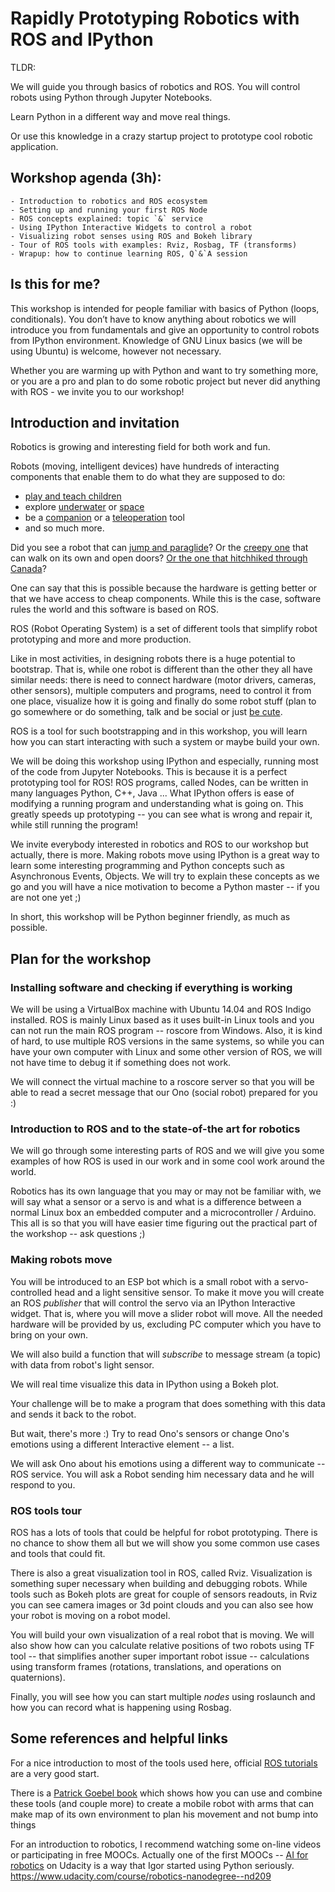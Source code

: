 # Rapidly Prototyping Robotics with ROS and IPython

TLDR:

We will guide you through basics of robotics and ROS.
You will control robots using Python through Jupyter Notebooks.

Learn Python in a different way and move real things.

Or use this knowledge in a crazy startup project to prototype cool
robotic application.

## Workshop agenda (3h):

    - Introduction to robotics and ROS ecosystem
    - Setting up and running your first ROS Node
    - ROS concepts explained: topic `&` service
    - Using IPython Interactive Widgets to control a robot
    - Visualizing robot senses using ROS and Bokeh library
    - Tour of ROS tools with examples: Rviz, Rosbag, TF (transforms)
    - Wrapup: how to continue learning ROS, Q`&`A session

## Is this for me?

This workshop is intended for people familiar with basics of Python (loops,
conditionals). You don’t have to know anything about robotics we will
introduce you from fundamentals and give an opportunity to control robots from
IPython environment. Knowledge of GNU Linux basics (we will be using Ubuntu)
is welcome, however not necessary. 

Whether you are warming up with Python and want to try something more, or you
are a pro and plan to do some robotic project but never did anything with
ROS - we invite you to our workshop!

## Introduction and invitation

Robotics is growing and interesting field for both work and fun.

Robots (moving, intelligent devices) have hundreds of interacting
components that enable them to do what they are supposed to do:

- [play and teach children](https://www.youtube.com/watch?v=sF0tRCqvyT0)
- explore [underwater](https://www.youtube.com/watch?v=EgtZAUDqxHE) or [space](https://vimeo.com/146183080)
- be a [companion](https://www.youtube.com/watch?v=dx0zxr3D_zU) or a [teleoperation](https://www.youtube.com/watch?v=p92415PxgCw) tool
- and so much more.

Did you see a robot that can [jump and paraglide](https://www.youtube.com/watch?v=_luhn7TLfWU)?
Or the [creepy one](https://www.youtube.com/watch?v=rVlhMGQgDkY) that can walk on its own and open doors?
[Or the one that hitchhiked through Canada](http://mir1.hitchbot.me/)?

One can say that this is possible because the hardware is getting better
or that we have access to cheap components. While this is the case, software
rules the world and this software is based on ROS.

ROS (Robot Operating System) is a set of different tools that simplify robot
prototyping and more and more production.


Like in most activities, in designing robots there is a huge potential
to bootstrap. That is, while one robot is different than the other they all
have similar needs: there is need to connect hardware (motor drivers, cameras,
other sensors), multiple computers and programs, need to control it from one
place, visualize how it is going and finally do some robot stuff
(plan to go somewhere or do something, talk and be social or just
[be cute](https://www.youtube.com/watch?v=3g-yrjh58ms).

ROS is a tool for such bootstrapping and in this workshop, you will learn how
you can start interacting with such a system or maybe build your own.

We will be doing this workshop using IPython and especially, running most
of the code from Jupyter Notebooks. This is because it is a perfect
prototyping tool for ROS! ROS programs, called Nodes, can be written in many
languages Python, C++, Java ... What IPython offers is ease of modifying
a running program and understanding what is going on. This greatly
speeds up prototyping -- you can see what is wrong and repair it, while still
running the program!

We invite everybody interested in robotics and ROS to our workshop but
actually, there is more. Making robots move using IPython is a great way
to learn some interesting programming and Python concepts such
as Asynchronous Events, Objects. We will try to explain these concepts
as we go and you will have a nice motivation to become
a Python master -- if you are not one yet ;)

In short, this workshop will be Python beginner friendly, as much
as possible.

## Plan for the workshop

### Installing software and checking if everything is working

We will be using a VirtualBox machine with Ubuntu 14.04 and ROS Indigo
installed. ROS is mainly Linux based as it uses built-in Linux tools and you
can not run the main ROS program -- roscore from Windows. Also, it is kind
of hard, to use multiple ROS versions in the same systems, so while you can
have your own computer with Linux and some other version of ROS, we will not
have time to debug it if something does not work.

We will connect the virtual machine to a roscore server so that you will
be able to read a secret message that our Ono (social robot) prepared for you :)

### Introduction to ROS and to the state-of-the art for robotics

We will go through some interesting parts of ROS and we will give you some
examples of how ROS is used in our work and in some cool work around the world.

Robotics has its own language that you may or may not be familiar with,
we will say what a sensor or a servo is and what is a difference between
a normal Linux box an embedded computer and a microcontroller / Arduino.
This all is so that you will have easier time figuring out the practical part
of the workshop -- ask questions ;)

### Making robots move

You will be introduced to an ESP bot which is a small robot with
a servo- controlled head and a light sensitive sensor. To make it move
you will create an ROS *publisher* that will control the servo via an IPython
Interactive widget. That is, where you will move a slider robot will move.
All the needed hardware will be provided by us, excluding PC computer
which you have to bring on your own.

We will also build a function that will *subscribe* to message stream
(a topic) with data from robot's light sensor.

We will real time visualize this data in IPython using a Bokeh plot.

Your challenge will be to make a program that does something
with this data and sends it back to the robot.

But wait, there's more :) Try to read Ono's sensors or change
Ono's emotions using a different Interactive element -- a list.

We will ask Ono about his emotions using a different way
to communicate -- ROS service. You will ask a Robot sending him necessary data
and he will respond to you.

### ROS tools tour

ROS has a lots of tools that could be helpful for robot prototyping.
There is no chance to show them all but we will show you some common use cases
and tools that could fit.

There is also a great visualization tool in ROS, called Rviz.
Visualization is something super necessary when building and debugging
robots. While tools such as Bokeh plots are great for couple of sensors
readouts, in Rviz you can see camera images or 3d point clouds and you can
also see how your robot is moving on a robot model.

You will build your own visualization of a real robot that is moving.
We will also show how can you calculate relative positions of two robots using
TF tool -- that simplifies another super important robot issue -- calculations
using transform frames (rotations, translations, and operations on quaternions).

Finally, you will see how you can start multiple *nodes* using roslaunch and
how you can record what is happening using Rosbag.

## Some references and helpful links

For a nice introduction to most of the tools used here, official
[ROS tutorials](http://wiki.ros.org/ROS/Tutorials) are a very good start.

There is a [Patrick Goebel book](http://wiki.ros.org/Books/ROSbyExampleVol2)
which shows how you can use and combine these tools (and couple more)
to create a mobile robot with arms that can make map of its own environment to
plan his movement and not bump into things

For an introduction to robotics, I recommend watching some on-line videos
or participating in free MOOCs.
Actually one of the first MOOCs --
[AI for robotics](https://www.udacity.com/course/artificial-intelligence-for-robotics--cs373)
on Udacity is a way that Igor started using Python seriously.
https://www.udacity.com/course/robotics-nanodegree--nd209
